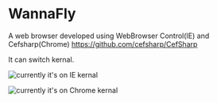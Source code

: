 # WannaFly
A web browser developed using WebBrowser Control(IE) and Cefsharp(Chrome) https://github.com/cefsharp/CefSharp

It can switch kernal.

![currently it's on IE kernal](https://github.com/RTI2018/WannaFly/blob/master/01.png)

![currently it's on Chrome kernal](https://github.com/RTI2018/WannaFly/blob/master/02.png)
